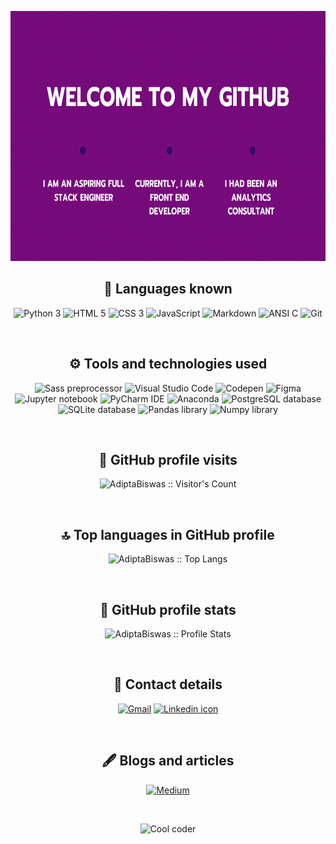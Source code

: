 <p align="center">
  <img width="1000px" height="400px" src="about.gif" alt="About me">
</p>
<h2 align="center">👾 Languages known</h2>
<p align="center">
<img src="https://img.shields.io/badge/Python-3776AB?style=plastice&logo=python&logoColor=white" alt="Python 3" height=25>
<img src="https://img.shields.io/badge/HTML-E34F26?style=plastic&logo=html5&logoColor=white" alt="HTML 5" height=25>
<img src="https://img.shields.io/badge/CSS-1572B6?style=plastic&logo=css3&logoColor=white" alt="CSS 3" height=25>
<img src="https://img.shields.io/badge/JavaScript-F7DF1E?style=plastic&logo=javascript&logoColor=black" alt="JavaScript" height=25>
<img src="https://img.shields.io/badge/Markdown-white?style=plastic&logo=markdown&logoColor=black" alt="Markdown" height=25>  
<img src="https://img.shields.io/badge/ANSI C-5C6BC0?style=plastice&logo=c&logoColor=white" alt="ANSI C" height=25>
<img src="https://img.shields.io/badge/Git-black?style=plastic&logo=git&logoColor=red" alt="Git" height=25>  
</p>
<br/>
<h2 align="center">⚙️ Tools and technologies used</h2>
<p align="center">
  <img src="https://img.shields.io/badge/Sass-CC6699?style=plastic&logo=sass&logoColor=white" alt="Sass preprocessor" height=25>
  <img src="https://img.shields.io/badge/VS%20Code-007ACC.svg?&style=plastic&logo=visual-studio-code&logoColor=white" alt="Visual Studio Code" height=25>
  <img src="https://img.shields.io/badge/Codepen-grey?style=plastic&logo=codepen&logoColor=white" alt="Codepen" height=25>
  <img src="https://img.shields.io/badge/Figma-8b37ff?style=plastic&logo=figma&logoColor=white" alt="Figma" height=25>
  <img src="https://img.shields.io/badge/Jupyter-F3631D.svg?&style=plastic&logo=jupyter&logoColor=white" alt="Jupyter notebook" height=25>
  <img src="https://img.shields.io/badge/Pycharm-5848f4.svg?&style=plastic&logo=pycharm&logoColor=white" alt="PyCharm IDE" height=25>
  <img src="https://img.shields.io/badge/Anaconda-42B029.svg?&style=plastic&logo=anaconda&logoColor=white" alt="Anaconda" height=25>
  <img src="https://img.shields.io/badge/Postresql-008bb9.svg?&style=plastic&logo=postgresql&logoColor=white" alt="PostgreSQL database" height=25>
  <img src="https://img.shields.io/badge/SQLite-lightblue.svg?&style=plastic&logo=sqlite&logoColor=black" alt="SQLite database" height=25>
  <img src="https://img.shields.io/badge/Pandas-ff0000?style=plastic&logo=pandas&logoColor=black" alt="Pandas library" height=25>
  <img src="https://img.shields.io/badge/Numpy-rgb(77, 171, 207)?style=plastic&logo=numpy&logoColor=black" alt="Numpy library" height=25>
</p>
<br/>
<h2 align="center">🧮 GitHub profile visits</h2>
<p align="center"><img src="https://profile-counter.glitch.me/{AdiptaBiswas}/count.svg" alt="AdiptaBiswas :: Visitor's Count" /></p>
<br/>
<h2 align="center">🔝 Top languages in GitHub profile</h4>
<p align="center"><img src="https://github-readme-stats.vercel.app/api/top-langs/?username=AdiptaBiswas&card_width=450&langs_count=5&theme=blue-green&layout=compact&hide_title=true" alt="AdiptaBiswas :: Top Langs" /></p>
<br/>
<h2 align="center">🔋 GitHub profile stats</h4>
<p align="center"><img src="https://github-readme-stats.vercel.app/api?username=AdiptaBiswas&show_icons=true&theme=blue-green&hide_title=true" alt="AdiptaBiswas :: Profile Stats" /></p>
<br/>
<h2 align="center">📮 Contact details</h2>
<p align="center">
  <a href="mailto:adiptabiswas1996@gmail.com"><img src="https://img.shields.io/badge/Gmail-D14836?style=plastic&logo=gmail&logoColor=white" alt="Gmail" height=30></a>
  <a href="https://linkedin.com/in/adipta-biswas-53017820b"><img src="https://img.shields.io/badge/LinkedIn-0077B5?style=plastic&logo=linkedin&logoColor=white" alt="Linkedin icon" height=30></a>
</p>
<br/>
<h2 align="center">🖋️ Blogs and articles</h2>
<p align="center">
  <a href="https://adiptabiswas.medium.com/"><img src="https://img.shields.io/badge/Medium-black?style=plastic&logo=gmail&logoColor=white" alt="Medium" height=30></a>
</p>
<br/>
<p align="center">
  <img src="https://media.giphy.com/media/QHE5gWI0QjqF2/giphy.gif" alt="Cool coder" width="500" height="300" ></p>
  
